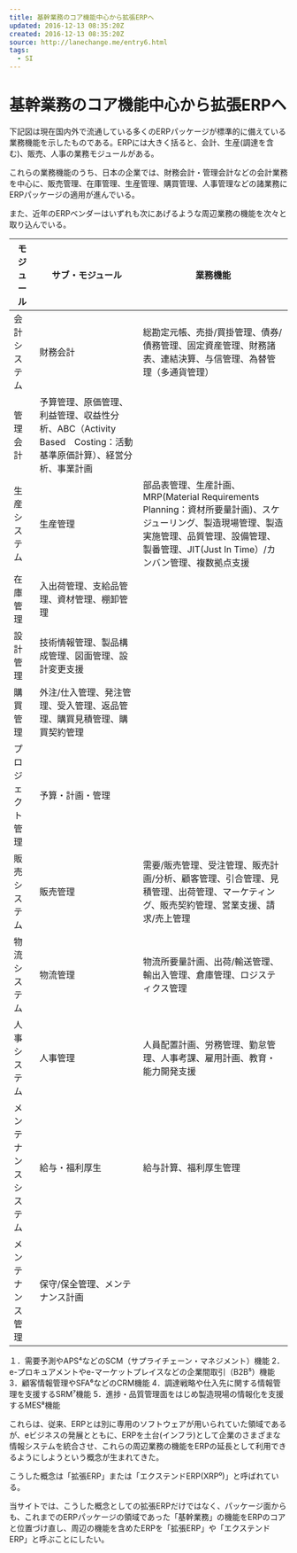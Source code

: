 ```yaml
---
title: 基幹業務のコア機能中心から拡張ERPヘ
updated: 2016-12-13 08:35:20Z
created: 2016-12-13 08:35:20Z
source: http://lanechange.me/entry6.html
tags:
  - SI
---
```


# 基幹業務のコア機能中心から拡張ERPヘ

下記図は現在国内外で流通している多くのERPパッケージが標準的に備えている業務機能を示したものである。ERPには大きく括ると、会計、生産(調達を含む)、販売、人事の業務モジュールがある。

これらの業務機能のうち、日本の企業では、財務会計・管理会計などの会計業務を中心に、販売管理、在庫管理、生産管理、購買管理、人事管理などの諸業務にERPパッケージの適用が進んでいる。

また、近年のERPベンダーはいずれも次にあげるような周辺業務の機能を次々と取り込んでいる。

| モジュール | サブ・モジュール | 業務機能 |
| --- | --- | --- |
| 会計システム | 財務会計 | 総勘定元帳、売掛/買掛管理、債券/債務管理、固定資産管理、財務諸表、連結決算、与信管理、為替管理（多通貨管理） |
| 管理会計 | 予算管理、原価管理、利益管理、収益性分析、ABC（Activity　Based　Costing：活動基準原価計算）、経営分析、事業計画 |
| 生産システム | 生産管理 | 部品表管理、生産計画、MRP(Material Requirements Planning：資材所要量計画)、スケジューリング、製造現場管理、製造実施管理、品質管理、設備管理、製番管理、JIT(Just In Time）/カンバン管理、複数拠点支援 |
| 在庫管理 | 入出荷管理、支給品管理、資材管理、棚卸管理 |
| 設計管理 | 技術情報管理、製品構成管理、図面管理、設計変更支援 |
| 購買管理 | 外注/仕入管理、発注管理、受入管理、返品管理、購買見積管理、購買契約管理 |
| プロジェクト管理 | 予算・計画・管理 |
| 販売システム | 販売管理 | 需要/販売管理、受注管理、販売計画/分析、顧客管理、引合管理、見積管理、出荷管理、マーケティング、販売契約管理、営業支援、請求/売上管理 |
| 物流システム | 物流管理 | 物流所要量計画、出荷/輸送管理、輸出入管理、倉庫管理、ロジスティクス管理 |
| 人事システム | 人事管理 | 人員配置計画、労務管理、勤怠管理、人事考課、雇用計画、教育・能力開発支援 |
| メンテナンスシステム | 給与・福利厚生 | 給与計算、福利厚生管理 |
| メンテナンス管理 | 保守/保全管理、メンテナンス計画 |

１．需要予測やAPS⁴などのSCM（サプライチェーン・マネジメント）機能
2．e-プロキュアメントやe-マーケットプレイスなどの企業間取引（B2B⁵）機能
3．顧客情報管理やSFA⁶などのCRM機能
4．調達戦略や仕入先に関する情報管理を支援するSRM⁷機能
5．進捗・品質管理面をはじめ製造現場の情報化を支援するMES⁸機能

これらは、従来、ERPとは別に専用のソフトウェアが用いられていた領域であるが、eビジネスの発展とともに、ERPを土台(インフラ)として企業のさまざまな情報システムを統合させ、これらの周辺業務の機能をERPの延長として利用できるようにしようという概念が生まれてきた。

こうした概念は「拡張ERP」または「エクステンドERP(XRP⁰)」と呼ばれている。

当サイトでは、こうした概念としての拡張ERPだけではなく、パッケージ面からも、これまでのERPパッケージの領域であった「基幹業務」の機能をERPのコアと位置づけ直し、周辺の機能を含めたERPを「拡張ERP」や「エクステンドERP」と呼ぶことにしたい。